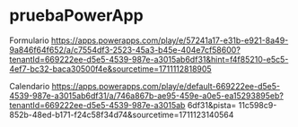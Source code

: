 # pruebaPowerApp
Formulario
https://apps.powerapps.com/play/e/57241a17-e31b-e921-8a49-9a846f64f652/a/c7554df3-2523-45a3-b45e-404e7cf58600?tenantId=669222ee-d5e5-4539-987e-a3015ab6df31&hint=f4f85210-e5c5-4ef7-bc32-baca30500f4e&sourcetime=1711112818905

Calendario
https://apps.powerapps.com/play/e/default-669222ee-d5e5-4539-987e-a3015ab6df31/a/746a867b-ae95-459e-a0e5-ea15293895eb?tenantId=669222ee-d5e5-4539-987e-a3015ab 6df31&pista= 11c598c9-852b-48ed-b171-f24c58f34d74&sourcetime=1711123140564
